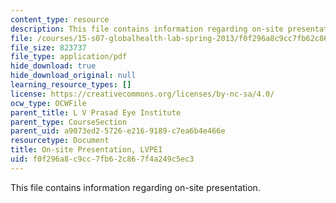 ```yaml
---
content_type: resource
description: This file contains information regarding on-site presentation.
file: /courses/15-s07-globalhealth-lab-spring-2013/f0f296a8c9cc7fb62c867f4a249c5ec3_MIT15_S07S13_onsit_pre_lvp.pdf
file_size: 823737
file_type: application/pdf
hide_download: true
hide_download_original: null
learning_resource_types: []
license: https://creativecommons.org/licenses/by-nc-sa/4.0/
ocw_type: OCWFile
parent_title: L V Prasad Eye Institute
parent_type: CourseSection
parent_uid: a9073ed2-5726-e216-9189-c7ea6b4e466e
resourcetype: Document
title: On-site Presentation, LVPEI
uid: f0f296a8-c9cc-7fb6-2c86-7f4a249c5ec3
---
```

This file contains information regarding on-site presentation.